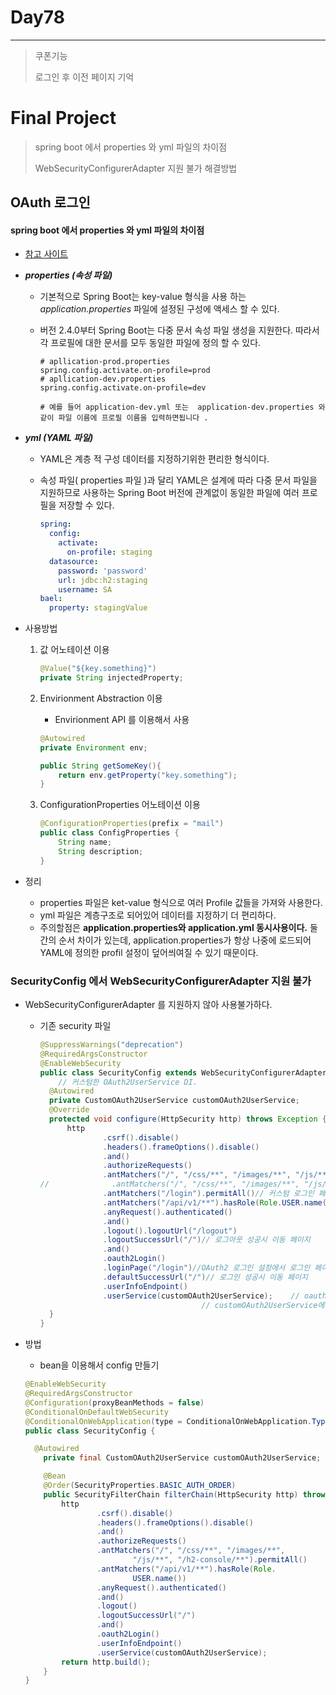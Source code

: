 # Day78

---

> 쿠폰기능 
>
> 로그인 후 이전 페이지 기억 

# Final Project

>spring boot 에서 properties 와 yml 파일의 차이점 
>
>WebSecurityConfigurerAdapter 지원 불가 해결방법

## OAuth 로그인 

#### spring boot 에서 properties 와 yml 파일의 차이점 

- [참고 사이트](https://newwisdom.tistory.com/89)

- **_properties (속성 파일)_**

  - 기본적으로 Spring Boot는 key-value 형식을 사용 하는 *application.properties* 파일에 설정된 구성에 액세스 할 수 있다. 

  - 버전 2.4.0부터 Spring Boot는 다중 문서 속성 파일 생성을 지원한다. 따라서 각 프로필에 대한 문서를 모두 동일한 파일에 정의 할 수 있다.

    ```properties
    # apllication-prod.properties
    spring.config.activate.on-profile=prod
    # apllication-dev.properties
    spring.config.activate.on-profile=dev
    
    # 예를 들어 application-dev.yml 또는  application-dev.properties 와 같이 파일 이름에 프로필 이름을 입력하면됩니다 .
    ```

- **_yml (YAML 파일)_**

  - YAML은 계층 적 구성 데이터를 지정하기위한 편리한 형식이다. 

  - 속성 파일( properties 파일 )과 달리 YAML은 설계에 따라 다중 문서 파일을 지원하므로 사용하는 Spring Boot 버전에 관계없이 동일한 파일에 여러 프로필을 저장할 수 있다.

    ```yaml
    spring:
      config:
        activate:
          on-profile: staging
      datasource:
        password: 'password'
        url: jdbc:h2:staging
        username: SA
    bael:
      property: stagingValue
    ```

- 사용방법

  1. 값 어노테이션 이용 

     ```java
     @Value("${key.something}")
     private String injectedProperty;
     ```

  2. Envirionment Abstraction 이용 

     - Envirionment API 를 이용해서 사용 

     ```java
     @Autowired
     private Environment env;
     
     public String getSomeKey(){
         return env.getProperty("key.something");
     }
     ```

  3. ConfigurationProperties 어노테이션 이용 

     ```java
     @ConfigurationProperties(prefix = "mail")
     public class ConfigProperties {
         String name;
         String description;
     }
     ```

- 정리 

  - properties 파일은 ket-value 형식으로 여러 Profile 값들을 가져와 사용한다. 
  - yml 파일은 계층구조로 되어있어 데이터를 지정하기 더 편리하다. 
  - 주의할점은 **application.properties와 application.yml 동시사용이다.**  둘 간의 순서 차이가 있는데, application.properties가 항상 나중에 로드되어 YAML에 정의한 profil 설정이 덮어씌여질 수 있기 때문이다.

### SecurityConfig 에서 WebSecurityConfigurerAdapter 지원 불가 

- WebSecurityConfigurerAdapter 를 지원하지 않아 사용불가하다. 

  - 기존 security 파일 

    ```java
    @SuppressWarnings("deprecation")
    @RequiredArgsConstructor
    @EnableWebSecurity
    public class SecurityConfig extends WebSecurityConfigurerAdapter {//WebSecurityConfigurerAdapter
    	// 커스텀한 OAuth2UserService DI.
      @Autowired
      private CustomOAuth2UserService customOAuth2UserService;
      @Override
      protected void configure(HttpSecurity http) throws Exception {// oauth 서비스 연결하는 곳 
          http
                  .csrf().disable()
                  .headers().frameOptions().disable()
                  .and()
                  .authorizeRequests()
                  .antMatchers("/", "/css/**", "/images/**", "/js/**", "/h2-console/**", "/profile").permitAll()
    //              .antMatchers("/", "/css/**", "/images/**", "/js/**", "/h2-console/**", "/profile").permitAll()
                  .antMatchers("/login").permitAll()// 커스텀 로그인 페이지를 만든 경우 권한을 수동으로 모두 접근 가능하도록 변경
                  .antMatchers("/api/v1/**").hasRole(Role.USER.name())
                  .anyRequest().authenticated()
                  .and()
                  .logout().logoutUrl("/logout")
                  .logoutSuccessUrl("/")// 로그아웃 성공시 이동 페이지 
                  .and()
                  .oauth2Login()
                  .loginPage("/login")//OAuth2 로그인 설정에서 로그인 페이지 URL을 수동으로 변경
                  .defaultSuccessUrl("/")// 로그인 성공시 이동 페이지
                  .userInfoEndpoint()
                  .userService(customOAuth2UserService);	// oauth2 로그인에 성공하면, 유저 데이터를 가지고 우리가 생성한
           	       						// customOAuth2UserService에서 처리를 하겠다. 그리고 "/login-success"로 이동하라.
      }
    }
    
    ```

- 방법 

  - bean을 이용해서 config 만들기 

  ```java
  @EnableWebSecurity
  @RequiredArgsConstructor
  @Configuration(proxyBeanMethods = false)
  @ConditionalOnDefaultWebSecurity
  @ConditionalOnWebApplication(type = ConditionalOnWebApplication.Type.SERVLET)
  public class SecurityConfig {
  
  	@Autowired
      private final CustomOAuth2UserService customOAuth2UserService;
  
      @Bean
      @Order(SecurityProperties.BASIC_AUTH_ORDER)
      public SecurityFilterChain filterChain(HttpSecurity http) throws Exception {
          http
                  .csrf().disable()
                  .headers().frameOptions().disable()
                  .and()
                  .authorizeRequests()
                  .antMatchers("/", "/css/**", "/images/**",
                          "/js/**", "/h2-console/**").permitAll()
                  .antMatchers("/api/v1/**").hasRole(Role.
                          USER.name())
                  .anyRequest().authenticated()
                  .and()
                  .logout()
                  .logoutSuccessUrl("/")
                  .and()
                  .oauth2Login()
                  .userInfoEndpoint()
                  .userService(customOAuth2UserService);
          return http.build();
      }
  }


